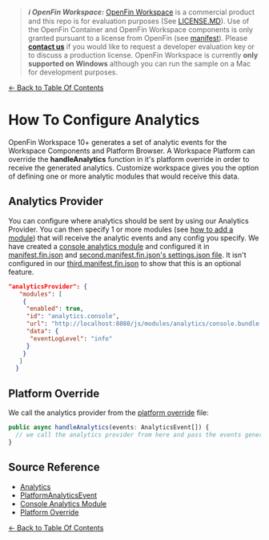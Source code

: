 > **_:information_source: OpenFin Workspace:_** [OpenFin Workspace](https://www.openfin.co/workspace/) is a commercial product and this repo is for evaluation purposes (See [LICENSE.MD](../LICENSE.MD)). Use of the OpenFin Container and OpenFin Workspace components is only granted pursuant to a license from OpenFin (see [manifest](../public/manifest.fin.json)). Please [**contact us**](https://www.openfin.co/workspace/poc/) if you would like to request a developer evaluation key or to discuss a production license.
> OpenFin Workspace is currently **only supported on Windows** although you can run the sample on a Mac for development purposes.

[<- Back to Table Of Contents](../README.md)

# How To Configure Analytics

OpenFin Workspace 10+ generates a set of analytic events for the Workspace Components and Platform Browser. A Workspace Platform can override the **handleAnalytics** function in it's platform override in order to receive the generated analytics. Customize workspace gives you the option of defining one or more analytic modules that would receive this data.

## Analytics Provider

You can configure where analytics should be sent by using our Analytics Provider. You can then specify 1 or more modules (see [how to add a module](./how-to-add-a-module.md)) that will receive the analytic events and any config you specify. We have created a [console analytics module](../client/src/modules/analytics/console/) and configured it in [manifest.fin.json](../public/manifest.fin.json) and [second.manifest.fin.json's settings.json file](../public/settings.json). It isn't configured in our [third.manifest.fin.json](../public/third.manifest.fin.json) to show that this is an optional feature.

```json
"analyticsProvider": {
   "modules": [
    {
     "enabled": true,
     "id": "analytics.console",
     "url": "http://localhost:8080/js/modules/analytics/console.bundle.js",
     "data": {
      "eventLogLevel": "info"
     }
    }
   ]
  }
```

## Platform Override

We call the analytics provider from the [platform override](../client/src/framework/platform/platform-override.ts) file:

```javascript
public async handleAnalytics(events: AnalyticsEvent[]) {
  // we call the analytics provider from here and pass the events generated by the workspace components.
}
```

## Source Reference

- [Analytics](../client/src/framework/analytics.ts)
- [PlatformAnalyticsEvent](../client/src/framework/shapes/analytics-shapes.ts)
- [Console Analytics Module](../client/src/modules/analytics/console/)
- [Platform Override](../client/src/framework/platform/platform-override.ts)

[<- Back to Table Of Contents](../README.md)

